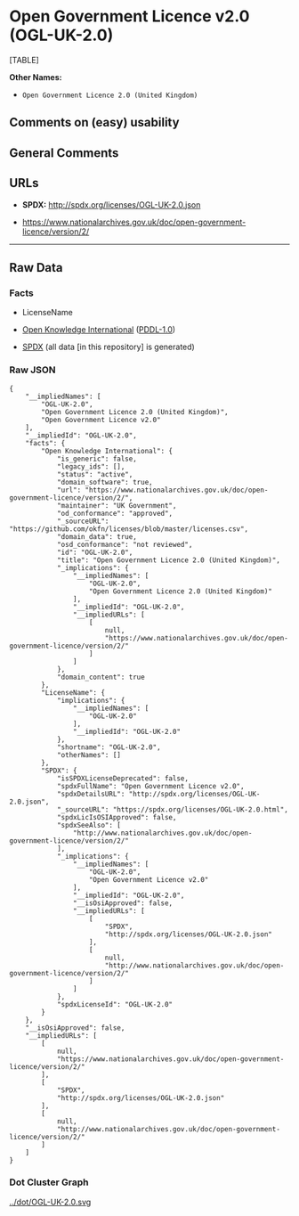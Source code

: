 Open Government Licence v2.0 (OGL-UK-2.0)
=========================================

[TABLE]

**Other Names:**

-   `Open Government Licence 2.0 (United Kingdom)`

Comments on (easy) usability
----------------------------

General Comments
----------------

URLs
----

-   **SPDX:** http://spdx.org/licenses/OGL-UK-2.0.json

-   https://www.nationalarchives.gov.uk/doc/open-government-licence/version/2/

------------------------------------------------------------------------

Raw Data
--------

### Facts

-   LicenseName

-   [Open Knowledge
    International](https://github.com/okfn/licenses/blob/master/licenses.csv "Open Knowledge International")
    ([PDDL-1.0](https://opendatacommons.org/licenses/pddl/1-0/ "PDDL-1.0"))

-   [SPDX](https://spdx.org/licenses/OGL-UK-2.0.html "SPDX") (all data
    \[in this repository\] is generated)

### Raw JSON

    {
        "__impliedNames": [
            "OGL-UK-2.0",
            "Open Government Licence 2.0 (United Kingdom)",
            "Open Government Licence v2.0"
        ],
        "__impliedId": "OGL-UK-2.0",
        "facts": {
            "Open Knowledge International": {
                "is_generic": false,
                "legacy_ids": [],
                "status": "active",
                "domain_software": true,
                "url": "https://www.nationalarchives.gov.uk/doc/open-government-licence/version/2/",
                "maintainer": "UK Government",
                "od_conformance": "approved",
                "_sourceURL": "https://github.com/okfn/licenses/blob/master/licenses.csv",
                "domain_data": true,
                "osd_conformance": "not reviewed",
                "id": "OGL-UK-2.0",
                "title": "Open Government Licence 2.0 (United Kingdom)",
                "_implications": {
                    "__impliedNames": [
                        "OGL-UK-2.0",
                        "Open Government Licence 2.0 (United Kingdom)"
                    ],
                    "__impliedId": "OGL-UK-2.0",
                    "__impliedURLs": [
                        [
                            null,
                            "https://www.nationalarchives.gov.uk/doc/open-government-licence/version/2/"
                        ]
                    ]
                },
                "domain_content": true
            },
            "LicenseName": {
                "implications": {
                    "__impliedNames": [
                        "OGL-UK-2.0"
                    ],
                    "__impliedId": "OGL-UK-2.0"
                },
                "shortname": "OGL-UK-2.0",
                "otherNames": []
            },
            "SPDX": {
                "isSPDXLicenseDeprecated": false,
                "spdxFullName": "Open Government Licence v2.0",
                "spdxDetailsURL": "http://spdx.org/licenses/OGL-UK-2.0.json",
                "_sourceURL": "https://spdx.org/licenses/OGL-UK-2.0.html",
                "spdxLicIsOSIApproved": false,
                "spdxSeeAlso": [
                    "http://www.nationalarchives.gov.uk/doc/open-government-licence/version/2/"
                ],
                "_implications": {
                    "__impliedNames": [
                        "OGL-UK-2.0",
                        "Open Government Licence v2.0"
                    ],
                    "__impliedId": "OGL-UK-2.0",
                    "__isOsiApproved": false,
                    "__impliedURLs": [
                        [
                            "SPDX",
                            "http://spdx.org/licenses/OGL-UK-2.0.json"
                        ],
                        [
                            null,
                            "http://www.nationalarchives.gov.uk/doc/open-government-licence/version/2/"
                        ]
                    ]
                },
                "spdxLicenseId": "OGL-UK-2.0"
            }
        },
        "__isOsiApproved": false,
        "__impliedURLs": [
            [
                null,
                "https://www.nationalarchives.gov.uk/doc/open-government-licence/version/2/"
            ],
            [
                "SPDX",
                "http://spdx.org/licenses/OGL-UK-2.0.json"
            ],
            [
                null,
                "http://www.nationalarchives.gov.uk/doc/open-government-licence/version/2/"
            ]
        ]
    }

### Dot Cluster Graph

[../dot/OGL-UK-2.0.svg](../dot/OGL-UK-2.0.svg "../dot/OGL-UK-2.0.svg")
